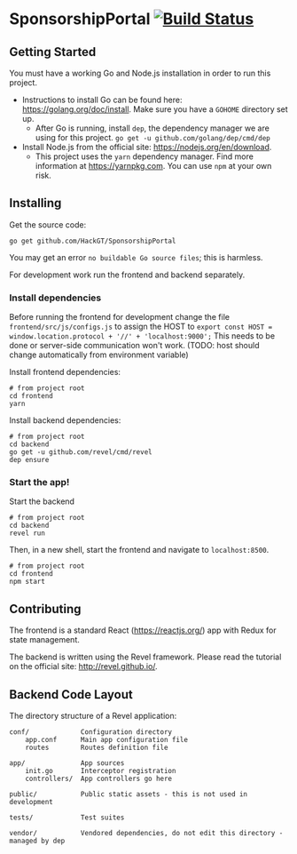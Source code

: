 # SponsorshipPortal [![Build Status](https://travis-ci.org/HackGT/SponsorshipPortal.svg?branch=master)](https://travis-ci.org/HackGT/SponsorshipPortal)

## Getting Started

You must have a working Go and Node.js installation in order to run this project.
- Instructions to install Go can be found here: https://golang.org/doc/install. Make sure you have a `GOHOME` directory set up.
  - After Go is running, install `dep`, the dependency manager we are using for this project. `go get -u github.com/golang/dep/cmd/dep`
- Install Node.js from the official site: https://nodejs.org/en/download.
  - This project uses the `yarn` dependency manager. Find more information at https://yarnpkg.com. You can use `npm` at your own risk.

## Installing

Get the source code:
```
go get github.com/HackGT/SponsorshipPortal
```
You may get an error `no buildable Go source files`; this is harmless.

For development work run the frontend and backend separately.

### Install dependencies

Before running the frontend for development change the file `frontend/src/js/configs.js` to assign the HOST to `export const HOST = window.location.protocol + '//' + 'localhost:9000';` This needs to be done or server-side communication won't work. (TODO: host should change automatically from environment variable)

Install frontend dependencies:
```
# from project root
cd frontend
yarn
```

Install backend dependencies:
```
# from project root
cd backend
go get -u github.com/revel/cmd/revel
dep ensure
```

### Start the app!

Start the backend
```
# from project root
cd backend
revel run
```

Then, in a new shell, start the frontend and navigate to `localhost:8500`.
```
# from project root
cd frontend
npm start
```

## Contributing

The frontend is a standard React (https://reactjs.org/) app with Redux for state management.

The backend is written using the Revel framework. Please read the tutorial on the official site: http://revel.github.io/.

## Backend Code Layout

The directory structure of a Revel application:
```
conf/             Configuration directory
    app.conf      Main app configuration file
    routes        Routes definition file

app/              App sources
    init.go       Interceptor registration
    controllers/  App controllers go here

public/           Public static assets - this is not used in development

tests/            Test suites

vendor/           Vendored dependencies, do not edit this directory - managed by dep
```
